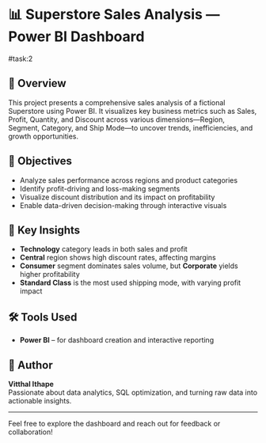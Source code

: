 # 📊 Superstore Sales Analysis — Power BI Dashboard 
#task:2

## 🧾 Overview

This project presents a comprehensive sales analysis of a fictional Superstore using Power BI. It visualizes key business metrics such as Sales, Profit, Quantity, and Discount across various dimensions—Region, Segment, Category, and Ship Mode—to uncover trends, inefficiencies, and growth opportunities.

## 🎯 Objectives

- Analyze sales performance across regions and product categories
- Identify profit-driving and loss-making segments
- Visualize discount distribution and its impact on profitability
- Enable data-driven decision-making through interactive visuals

## 📌 Key Insights

- **Technology** category leads in both sales and profit
- **Central** region shows high discount rates, affecting margins
- **Consumer** segment dominates sales volume, but **Corporate** yields higher profitability
- **Standard Class** is the most used shipping mode, with varying profit impact

## 🛠️ Tools Used

- **Power BI** – for dashboard creation and interactive reporting  

## 🙌 Author

**Vitthal Ithape**  
Passionate about data analytics, SQL optimization, and turning raw data into actionable insights.

---

Feel free to explore the dashboard and reach out for feedback or collaboration!
